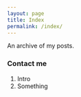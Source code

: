 ```yaml
---
layout: page
title: Index
permalink: /index/
---
```


An archive of my posts.

### Contact me

1. Intro
2. Something
